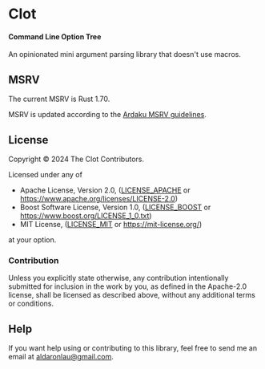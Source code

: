 # Clot

#### Command Line Option Tree

An opinionated mini argument parsing library that doesn't use macros.

## MSRV

The current MSRV is Rust 1.70.

MSRV is updated according to the [Ardaku MSRV guidelines].

## License

Copyright © 2024 The Clot Contributors.

Licensed under any of
 - Apache License, Version 2.0, ([LICENSE\_APACHE] or
   <https://www.apache.org/licenses/LICENSE-2.0>)
 - Boost Software License, Version 1.0, ([LICENSE\_BOOST] or
   <https://www.boost.org/LICENSE_1_0.txt>)
 - MIT License, ([LICENSE\_MIT] or <https://mit-license.org/>)

at your option.

### Contribution

Unless you explicitly state otherwise, any contribution intentionally submitted
for inclusion in the work by you, as defined in the Apache-2.0 license, shall be
licensed as described above, without any additional terms or conditions.

## Help

If you want help using or contributing to this library, feel free to send me an
email at <aldaronlau@gmail.com>.

[Ardaku MSRV guidelines]: https://github.com/ardaku/.github/blob/v1/profile/MSRV.md
[LICENSE\_APACHE]: https://github.com/ardaku/clot/blob/v0/LICENSE_APACHE
[LICENSE\_BOOST]: https://github.com/ardaku/clot/blob/v0/LICENSE_BOOST
[LICENSE\_MIT]: https://github.com/ardaku/clot/blob/v0/LICENSE_MIT
